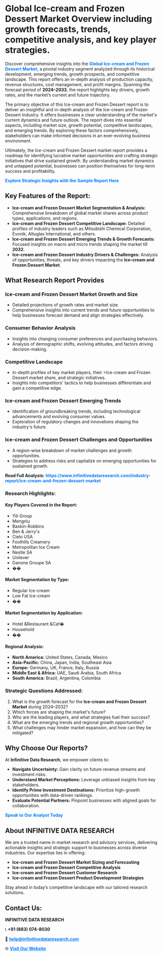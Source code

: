 <h1>Global Ice-cream and Frozen Dessert Market Overview including growth forecasts, trends, competitive analysis, and key player strategies.</h1>
<p>
Discover comprehensive insights into the 
<a href="https://www.infinitivedataresearch.com/industry-report/ice-cream-and-frozen-dessert-market" rel="dofollow" style="color: #007BFF; text-decoration: none;"><strong>Global Ice-cream and Frozen Dessert Market</strong></a>, a pivotal industry segment analyzed through its historical development, emerging trends, growth prospects, and competitive landscape. This report offers an in-depth analysis of production capacity, revenue structures, cost management, and profit margins. Spanning the forecast period of <strong>2024–2033</strong>, the report highlights key drivers, growth rates, and the market’s current and future trajectory.
</p>
<p>
The primary objective of this Ice-cream and Frozen Dessert report is to deliver an insightful and in-depth analysis of the Ice-cream and Frozen Dessert industry. It offers businesses a clear understanding of the market's current dynamics and future outlook. The report dives into essential aspects, including market size, growth potential, competitive landscapes, and emerging trends. By exploring these factors comprehensively, stakeholders can make informed decisions in an ever-evolving business environment.
</p>
<p>
Ultimately, the Ice-cream and Frozen Dessert market report provides a roadmap for identifying lucrative market opportunities and crafting strategic initiatives that drive sustained growth. By understanding market dynamics and untapped potential, businesses can position themselves for long-term success and profitability.
</p>
<p>
<a href="https://www.infinitivedataresearch.com/request-sample/reportId=109669" style="color: #007BFF; text-decoration: none;"><strong>Explore Strategic Insights with the Sample Report Here</strong></a>
</p>

<h2>Key Features of the Report:</h2>
<ul>
<li><strong>Ice-cream and Frozen Dessert Market Segmentation & Analysis:</strong> Comprehensive breakdown of global market shares across product types, applications, and regions.</li>
<li><strong>Ice-cream and Frozen Dessert Competitive Landscape:</strong> Detailed profiles of industry leaders such as Mitsubishi Chemical Corporation, Evonik, Altuglas International, and others.</li>
<li><strong>Ice-cream and Frozen Dessert Emerging Trends & Growth Forecasts:</strong> Focused insights on macro and micro trends shaping the market till <strong>2032</strong>.</li>
<li><strong>Ice-cream and Frozen Dessert Industry Drivers & Challenges:</strong> Analysis of opportunities, threats, and key drivers impacting the <strong>Ice-cream and Frozen Dessert Market</strong>.</li>
</ul>

<h2>What Research Report Provides</h2>
<h3>Ice-cream and Frozen Dessert Market Growth and Size</h3>
<ul>
<li>Detailed projections of growth rates and market size.</li>
<li>Comprehensive insights into current trends and future opportunities to help businesses forecast demand and align strategies effectively.</li>
</ul>

<h3>Consumer Behavior Analysis</h3>
<ul>
<li>Insights into changing consumer preferences and purchasing behaviors.</li>
<li>Analysis of demographic shifts, evolving attitudes, and factors driving decision-making.</li>
</ul>

<h3>Competitive Landscape</h3>
<ul>
<li>In-depth profiles of key market players, their >Ice-cream and Frozen Dessert market share, and strategic initiatives.</li>
<li>Insights into competitors' tactics to help businesses differentiate and gain a competitive edge.</li>
</ul>

<h3>Ice-cream and Frozen Dessert Emerging Trends</h3>
<ul>
<li>Identification of groundbreaking trends, including technological advancements and evolving consumer values.</li>
<li>Exploration of regulatory changes and innovations shaping the industry's future.</li>
</ul>

<h3>Ice-cream and Frozen Dessert Challenges and Opportunities</h3>
<ul>
<li>A region-wise breakdown of market challenges and growth opportunities.</li>
<li>Strategies to address risks and capitalize on emerging opportunities for sustained growth.</li>
</ul>
<p><strong>Read Full Analysis:</strong> <a href="https://www.infinitivedataresearch.com/industry-report/ice-cream-and-frozen-dessert-market" rel="dofollow" style="color: #007BFF; text-decoration: none;"><strong>https://www.infinitivedataresearch.com/industry-report/ice-cream-and-frozen-dessert-market</strong></a></p>
<h3>Research Highlights:</h3>
<h4>Key Players Covered in the Report:</h4>
<ul><li>Yili Group</li><li>Mengniu</li><li>Baskin-Robbins</li><li>Ben &amp; Jerry&#039;s</li><li>Cielo USA</li><li>Foothills Creamery</li><li>Metropolitan Ice Cream</li><li>Nestle SA</li><li>Unilever</li><li>Danone Groupe SA</li><li>��</li></ul>
<h4>Market Segmentation by Type:</h4>
<ul><li>Regular Ice-cream</li><li>Low Fat Ice-cream</li><li>��</li></ul>
<h4>Market Segmentation by Application:</h4>
<ul><li>Hotel &amp;Restaurant &amp;Caf�</li><li>Household</li><li>��</li></ul>

<h4>Regional Analysis:</h4>
<ul>
<li><strong>North America:</strong> United States, Canada, Mexico</li>
<li><strong>Asia-Pacific:</strong> China, Japan, India, Southeast Asia</li>
<li><strong>Europe:</strong> Germany, UK, France, Italy, Russia</li>
<li><strong>Middle East & Africa:</strong> UAE, Saudi Arabia, South Africa</li>
<li><strong>South America:</strong> Brazil, Argentina, Colombia</li>
</ul>

<h3>Strategic Questions Addressed:</h3>
<ol>
<li>What is the growth forecast for the <strong>Ice-cream and Frozen Dessert Market</strong> during 2024–2032?</li>
<li>Which forces are shaping the market's future?</li>
<li>Who are the leading players, and what strategies fuel their success?</li>
<li>What are the emerging trends and regional growth opportunities?</li>
<li>What challenges may hinder market expansion, and how can they be mitigated?</li>
</ol>

<h2>Why Choose Our Reports?</h2>
<p>At <strong>Infinitive Data Research</strong>, we empower clients to:</p>
<ul>
<li><strong>Navigate Uncertainty:</strong> Gain clarity on future revenue streams and investment risks.</li>
<li><strong>Understand Market Perceptions:</strong> Leverage unbiased insights from key stakeholders.</li>
<li><strong>Identify Prime Investment Destinations:</strong> Prioritize high-growth opportunities with data-driven rankings.</li>
<li><strong>Evaluate Potential Partners:</strong> Pinpoint businesses with aligned goals for collaboration.</li>
</ul>
<p><a href="https://www.infinitivedataresearch.com/industry-report/ice-cream-and-frozen-dessert-market" rel="dofollow" style="color: #007BFF; text-decoration: none;"><strong>Speak to Our Analyst Today</strong></a></p>

<h2>About INFINITIVE DATA RESEARCH</h2>
<p>We are a trusted name in market research and advisory services, delivering actionable insights and strategic support to businesses across diverse industries. Our expertise lies in offering:</p>
<ul>
<li><strong>Ice-cream and Frozen Dessert Market Sizing and Forecasting</strong></li>
<li><strong>Ice-cream and Frozen Dessert Competitive Analysis</strong></li>
<li><strong>Ice-cream and Frozen Dessert Customer Research</strong></li>
<li><strong>Ice-cream and Frozen Dessert Product Development Strategies</strong></li>
</ul>
<p>Stay ahead in today’s competitive landscape with our tailored research solutions.</p>

<h2>Contact Us:</h2>
<p><strong>INFINITIVE DATA RESEARCH</strong></p>
<p>📞 <strong>+91 (883) 074-8030</strong></p>
<p>📧 <strong><a href="mailto:help@infinitivedataresearch.com" style="color: #007BFF;">help@infinitivedataresearch.com</a></strong></p>
<p>🌐 <strong><a href="https://www.infinitivedataresearch.com" rel="dofollow" style="color: #007BFF;">Visit Our Website</a></strong></p>
